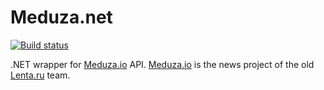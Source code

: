 Meduza.net
==========
[![Build status](https://ci.appveyor.com/api/projects/status/92815lu12f315fi4?svg=true)](https://ci.appveyor.com/project/colotiline/meduza-net)

.NET wrapper for [Meduza.io](https://Meduza.io) API. [Meduza.io](https://Meduza.io) is the news project of the old [Lenta.ru](http://en.wikipedia.org/wiki/Lenta.ru) team.
